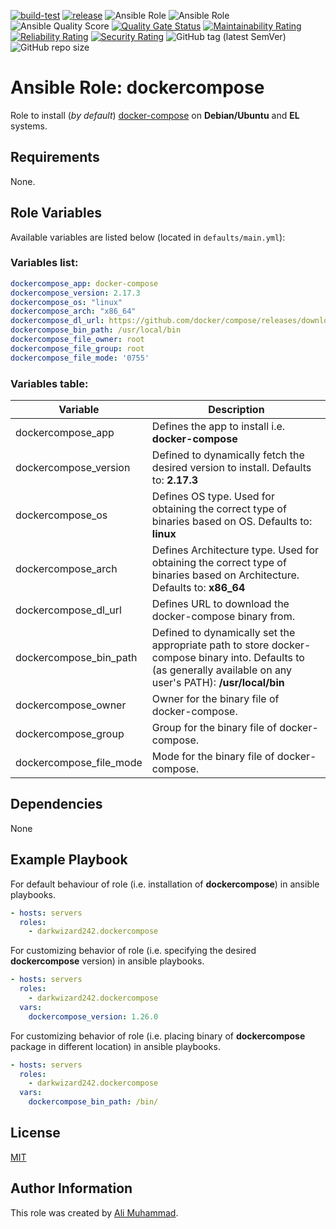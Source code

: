 [![build-test](https://github.com/darkwizard242/ansible-role-dockercompose/workflows/build-and-test/badge.svg?branch=master)](https://github.com/darkwizard242/ansible-role-dockercompose/actions?query=workflow%3Abuild-and-test) [![release](https://github.com/darkwizard242/ansible-role-dockercompose/workflows/release/badge.svg)](https://github.com/darkwizard242/ansible-role-dockercompose/actions?query=workflow%3Arelease) ![Ansible Role](https://img.shields.io/ansible/role/47543?color=dark%20green%20) ![Ansible Role](https://img.shields.io/ansible/role/d/47543?label=role%20downloads) ![Ansible Quality Score](https://img.shields.io/ansible/quality/47543?label=ansible%20quality%20score) [![Quality Gate Status](https://sonarcloud.io/api/project_badges/measure?project=ansible-role-dockercompose&metric=alert_status)](https://sonarcloud.io/dashboard?id=ansible-role-dockercompose) [![Maintainability Rating](https://sonarcloud.io/api/project_badges/measure?project=ansible-role-dockercompose&metric=sqale_rating)](https://sonarcloud.io/dashboard?id=ansible-role-dockercompose) [![Reliability Rating](https://sonarcloud.io/api/project_badges/measure?project=ansible-role-dockercompose&metric=reliability_rating)](https://sonarcloud.io/dashboard?id=ansible-role-dockercompose) [![Security Rating](https://sonarcloud.io/api/project_badges/measure?project=ansible-role-dockercompose&metric=security_rating)](https://sonarcloud.io/dashboard?id=ansible-role-dockercompose) ![GitHub tag (latest SemVer)](https://img.shields.io/github/tag/darkwizard242/ansible-role-dockercompose?label=release) ![GitHub repo size](https://img.shields.io/github/repo-size/darkwizard242/ansible-role-dockercompose?color=orange&style=flat-square)

# Ansible Role: dockercompose

Role to install (_by default_) [docker-compose](https://github.com/docker/compose/) on **Debian/Ubuntu** and **EL** systems.

## Requirements

None.

## Role Variables

Available variables are listed below (located in `defaults/main.yml`):

### Variables list:

```yaml
dockercompose_app: docker-compose
dockercompose_version: 2.17.3
dockercompose_os: "linux"
dockercompose_arch: "x86_64"
dockercompose_dl_url: https://github.com/docker/compose/releases/download/v{{ dockercompose_version }}/{{ dockercompose_app }}-{{ dockercompose_os }}-{{ dockercompose_arch }}
dockercompose_bin_path: /usr/local/bin
dockercompose_file_owner: root
dockercompose_file_group: root
dockercompose_file_mode: '0755'
```

### Variables table:

Variable                | Description
----------------------- | ----------------------------------------------------------------------------------------------------------------------------------------------------------------
dockercompose_app       | Defines the app to install i.e. **docker-compose**
dockercompose_version   | Defined to dynamically fetch the desired version to install. Defaults to: **2.17.3**
dockercompose_os        | Defines OS type. Used for obtaining the correct type of binaries based on OS. Defaults to: **linux**
dockercompose_arch      | Defines Architecture type. Used for obtaining the correct type of binaries based on Architecture. Defaults to: **x86_64**
dockercompose_dl_url    | Defines URL to download the docker-compose binary from.
dockercompose_bin_path  | Defined to dynamically set the appropriate path to store docker-compose binary into. Defaults to (as generally available on any user's PATH): **/usr/local/bin**
dockercompose_owner     | Owner for the binary file of docker-compose.
dockercompose_group     | Group for the binary file of docker-compose.
dockercompose_file_mode | Mode for the binary file of docker-compose.

## Dependencies

None

## Example Playbook

For default behaviour of role (i.e. installation of **dockercompose**) in ansible playbooks.

```yaml
- hosts: servers
  roles:
    - darkwizard242.dockercompose
```

For customizing behavior of role (i.e. specifying the desired **dockercompose** version) in ansible playbooks.

```yaml
- hosts: servers
  roles:
    - darkwizard242.dockercompose
  vars:
    dockercompose_version: 1.26.0
```

For customizing behavior of role (i.e. placing binary of **dockercompose** package in different location) in ansible playbooks.

```yaml
- hosts: servers
  roles:
    - darkwizard242.dockercompose
  vars:
    dockercompose_bin_path: /bin/
```

## License

[MIT](https://github.com/darkwizard242/ansible-role-dockercompose/blob/master/LICENSE)

## Author Information

This role was created by [Ali Muhammad](https://www.alimuhammad.dev/).
